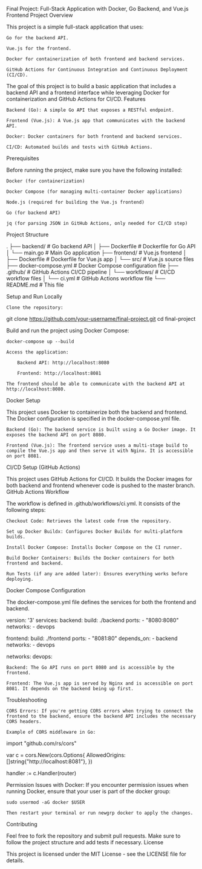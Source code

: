 Final Project: Full-Stack Application with Docker, Go Backend, and Vue.js Frontend
Project Overview

This project is a simple full-stack application that uses:

    Go for the backend API.

    Vue.js for the frontend.

    Docker for containerization of both frontend and backend services.

    GitHub Actions for Continuous Integration and Continuous Deployment (CI/CD).

The goal of this project is to build a basic application that includes a backend API and a frontend interface while leveraging Docker for containerization and GitHub Actions for CI/CD.
Features

    Backend (Go): A simple Go API that exposes a RESTful endpoint.

    Frontend (Vue.js): A Vue.js app that communicates with the backend API.

    Docker: Docker containers for both frontend and backend services.

    CI/CD: Automated builds and tests with GitHub Actions.

Prerequisites

Before running the project, make sure you have the following installed:

    Docker (for containerization)

    Docker Compose (for managing multi-container Docker applications)

    Node.js (required for building the Vue.js frontend)

    Go (for backend API)

    jq (for parsing JSON in GitHub Actions, only needed for CI/CD step)

Project Structure

.
├── backend/              # Go backend API
│   ├── Dockerfile        # Dockerfile for Go API
│   └── main.go           # Main Go application
├── frontend/             # Vue.js frontend
│   ├── Dockerfile        # Dockerfile for Vue.js app
│   └── src/              # Vue.js source files
├── docker-compose.yml    # Docker Compose configuration file
├── .github/              # GitHub Actions CI/CD pipeline
│   └── workflows/        # CI/CD workflow files
│       └── ci.yml        # GitHub Actions workflow file
└── README.md             # This file

Setup and Run Locally

    Clone the repository:

git clone https://github.com/your-username/final-project.git
cd final-project

Build and run the project using Docker Compose:

    docker-compose up --build

    Access the application:

        Backend API: http://localhost:8080

        Frontend: http://localhost:8081

    The frontend should be able to communicate with the backend API at http://localhost:8080.

Docker Setup

This project uses Docker to containerize both the backend and frontend. The Docker configuration is specified in the docker-compose.yml file.

    Backend (Go): The backend service is built using a Go Docker image. It exposes the backend API on port 8080.

    Frontend (Vue.js): The frontend service uses a multi-stage build to compile the Vue.js app and then serve it with Nginx. It is accessible on port 8081.

CI/CD Setup (GitHub Actions)

This project uses GitHub Actions for CI/CD. It builds the Docker images for both backend and frontend whenever code is pushed to the master branch.
GitHub Actions Workflow

The workflow is defined in .github/workflows/ci.yml. It consists of the following steps:

    Checkout Code: Retrieves the latest code from the repository.

    Set up Docker Buildx: Configures Docker Buildx for multi-platform builds.

    Install Docker Compose: Installs Docker Compose on the CI runner.

    Build Docker Containers: Builds the Docker containers for both frontend and backend.

    Run Tests (if any are added later): Ensures everything works before deploying.

Docker Compose Configuration

The docker-compose.yml file defines the services for both the frontend and backend.

version: '3'
services:
  backend:
    build: ./backend
    ports:
      - "8080:8080"
    networks: 
      - devops

  frontend:
    build: ./frontend
    ports:
      - "8081:80"
    depends_on:
      - backend
    networks: 
      - devops

networks:
  devops:

    Backend: The Go API runs on port 8080 and is accessible by the frontend.

    Frontend: The Vue.js app is served by Nginx and is accessible on port 8081. It depends on the backend being up first.

Troubleshooting

    CORS Errors: If you're getting CORS errors when trying to connect the frontend to the backend, ensure the backend API includes the necessary CORS headers.

    Example of CORS middleware in Go:

import "github.com/rs/cors"

var c = cors.New(cors.Options{
  AllowedOrigins: []string{"http://localhost:8081"},
})

handler := c.Handler(router)

Permission Issues with Docker: If you encounter permission issues when running Docker, ensure that your user is part of the docker group:

    sudo usermod -aG docker $USER

    Then restart your terminal or run newgrp docker to apply the changes.

Contributing

Feel free to fork the repository and submit pull requests. Make sure to follow the project structure and add tests if necessary.
License

This project is licensed under the MIT License - see the LICENSE file for details.
